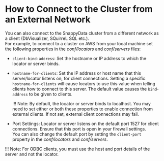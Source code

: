 <a id="howto-external-client"></a>
# How to Connect to the Cluster from an External Network

You can also connect to the SnappyData cluster from a different network as a client (DbVisualizer, SQuirreL SQL etc.). </br>For example, to connect to a cluster on AWS from your local machine set the following properties in the *conf/locators* and *conf/servers* files:

* `client-bind-address`: Set the hostname or IP address to which the locator or server binds. 

* `hostname-for-clients`: Set the IP address or host name that this server/locator listens on, for client connections. Setting a specific `hostname-for-clients` will cause locators to use this value when telling clients how to connect to this server. The default value causes the `bind-address` to be given to clients.

	!!! Note: 
    	By default, the locator or server binds to localhost. You may need to set either or both these properties to enable connection from external clients. If not set, external client connections may fail.

* Port Settings: Locator or server listens on the default port 1527 for client connections. Ensure that this port is open in your firewall settings. <br> You can also change the default port by setting the `client-port` property in the *conf/locators* and *conf/servers*.

!!! Note: 
	For ODBC clients, you must use the host and port details of the server and not the locator.
